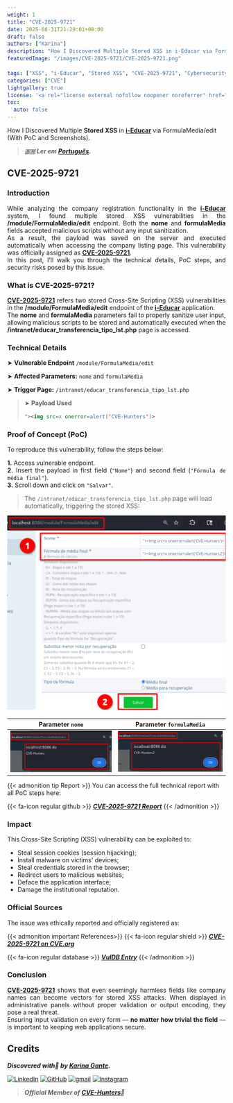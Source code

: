```yaml
---
weight: 1
title: "CVE-2025-9721"
date: 2025-08-31T21:29:01+08:00
draft: false
authors: ["Karina"]
description: "How I Discovered Multiple Stored XSS in i-Educar via FormulaMedia/edit (With PoC and Screenshots)"
featuredImage: "/images/CVE-2025-9721/CVE-2025-9721.png"

tags: ["XSS", "i-Educar", "Stored XSS", "CVE-2025-9721", "Cybersecurity"]
categories: ["CVE"]
lightgallery: true
license: '<a rel="license external nofollow noopener noreferrer" href="https://creativecommons.org/licenses/by-nc/4.0/" target="_blank">CC BY-NC 4.0</a>'
toc:
  auto: false
---
```


How I Discovered Multiple **Stored XSS** in <b><a href="https://github.com/portabilis/i-educar" target=_blank>i-Educar</a></b> via FormulaMedia/edit (With PoC and Screenshots).

<!--more-->

> ***🇧🇷 Ler em [Português](http://karinagante.github.io/pt-br/cve-2025-9721).***

## CVE-2025-9721

### Introduction

<p align="justify">While analyzing the company registration functionality in the <b><a href="https://github.com/portabilis/i-educar" target=_blank>i-Educar</a></b> system, I found multiple stored XSS vulnerabilities in the <b>/module/FormulaMedia/edit</b> endpoint. Both the <b>nome</b> and <b>formulaMedia</b> fields accepted malicious scripts without any input sanitization. </br> As a result, the payload was saved on the server and executed automatically when accessing the company listing page. This vulnerability was officially assigned as <b><a href="https://www.cve.org/CVERecord?id=CVE-2025-9721" target=_blank>CVE-2025-9721</a></b>. </br> In this post, I’ll walk you through the technical details, PoC steps, and security risks posed by this issue. </p>

### What is CVE-2025-9721?

<p align="justify"><b><a href="https://www.cve.org/CVERecord?id=CVE-2025-9721" target=_blank>CVE-2025-9721</a></b> refers two stored Cross-Site Scripting (XSS) vulnerabilities in the <b>/module/FormulaMedia/edit</b> endpoint of the <b><a href="https://github.com/portabilis/i-educar" target=_blank>i-Educar</a></b> application. </br> The <b>nome</b> and <b>formulaMedia</b> parameters fail to properly sanitize user input, allowing malicious scripts to be stored and automatically executed when the <b>/intranet/educar_transferencia_tipo_lst.php</b> page is accessed. </p>

### Technical Details

➤ **Vulnerable Endpoint** `/module/FormulaMedia/edit`

➤ **Affected Parameters:** `nome` and `formulaMedia`

➤ **Trigger Page:** `/intranet/educar_transferencia_tipo_lst.php`

> ➤ **Payload Used** 
> ```html
>"><img src=x onerror=alert('CVE-Hunters')>
>```

### Proof of Concept (PoC)

To reproduce this vulnerability, follow the steps below:

<p align="justify"><b>1.</b> Access vulnerable endpoint. <br><b>2.</b> Insert the payload in first field (<code>"Nome"</code>) and second field (<code>"Fórmula de média final"</code>). <br><b>3.</b> Scroll down and click on <code>"Salvar"</code>.</p>

> The `/intranet/educar_transferencia_tipo_lst.php` page will load automatically, triggering the stored XSS:

![](/images/CVE-2025-9721/PoC1.png) 

|   Parameter `nome`         |    Parameter `formulaMedia`        |
|:------------:|:------------:|
| ![](/images/CVE-2025-9721/PoC2.png)    | ![](/images/CVE-2025-9721/PoC3.png)  |

{{< admonition tip Report >}} 
You can access the full technical report with all PoC steps here:

{{< fa-icon regular github >}} 
***[CVE-2025-9721 Report](https://github.com/KarinaGante/KG-Sec/blob/main/CVEs/i-Educar/CVE-2025-9721.md)***
{{< /admonition >}}

### Impact

This Cross-Site Scripting (XSS) vulnerability can be exploited to:

- Steal session cookies (session hijacking);
- Install malware on victims' devices;
- Steal credentials stored in the browser;
- Redirect users to malicious websites;
- Deface the application interface;
- Damage the institutional reputation.

### Official Sources

The issue was ethically reported and officially registered as:

{{< admonition important References>}} 
{{< fa-icon regular shield >}} 
***[CVE-2025-9721 on CVE.org](https://www.cve.org/CVERecord?id=CVE-2025-9721)***

{{< fa-icon regular database >}} 
***[VulDB Entry](https://vuldb.com/?id.322010)***
{{< /admonition >}}

### Conclusion

<p align="justify"><b><a href="https://www.cve.org/CVERecord?id=CVE-2025-9721" target=_blank>CVE-2025-9721</a></b> shows that even seemingly harmless fields like company names can become vectors for stored XSS attacks. When displayed in administrative panels without proper validation or output encoding, they pose a real threat. </br> Ensuring input validation on every form — <b>no matter how trivial the field</b> — is important to keeping web applications secure.</p>

## Credits

***Discovered with💜 by [Karina Gante](https://karinagante.github.io/).***

[![LinkedIn](https://skillicons.dev/icons?i=linkedin&theme=dark)](https://www.linkedin.com/in/karina-gante/)
[![GitHub](https://skillicons.dev/icons?i=github&theme=dark)](https://www.github.com/KarinaGante/)
[![gmail](https://skillicons.dev/icons?i=gmail&theme=dark)](mailto:karina.gante1@gmail.com)
[![Instagram](https://skillicons.dev/icons?i=instagram&theme=dark)](https://www.instagram.com/karinovisk02/)

> ***Official Member of [CVE-Hunters](https://www.cvehunters.com/)🏹***